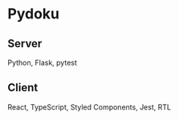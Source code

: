 # Pydoku

## Server

Python, Flask, pytest

## Client

React, TypeScript, Styled Components, Jest, RTL

